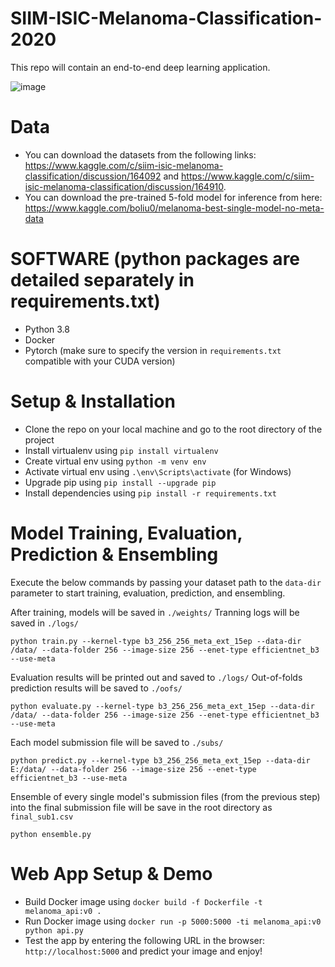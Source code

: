 # SIIM-ISIC-Melanoma-Classification-2020
This repo will contain an end-to-end deep learning application.

![image](https://github.com/abdurrehman11/SIIM-ISIC-Melanoma-Classification-2020/assets/24878579/b0c343e2-0e37-49ff-998f-a6e98bc3e6fa)


# Data
- You can download the datasets from the following links: https://www.kaggle.com/c/siim-isic-melanoma-classification/discussion/164092 and https://www.kaggle.com/c/siim-isic-melanoma-classification/discussion/164910.
- You can download the pre-trained 5-fold model for inference from here: https://www.kaggle.com/boliu0/melanoma-best-single-model-no-meta-data

# SOFTWARE (python packages are detailed separately in requirements.txt)
- Python 3.8
- Docker
- Pytorch (make sure to specify the version in `requirements.txt` compatible with your CUDA version)


# Setup & Installation
- Clone the repo on your local machine and go to the root directory of the project
- Install virtualenv using `pip install virtualenv`
- Create virtual env using `python -m venv env` 
- Activate virtual env using `.\env\Scripts\activate` (for Windows)
- Upgrade pip using `pip install --upgrade pip`
- Install dependencies using `pip install -r requirements.txt`

# Model Training, Evaluation, Prediction & Ensembling
Execute the below commands by passing your dataset path to the `data-dir` parameter to start training, evaluation, prediction, and ensembling.

After training, models will be saved in `./weights/` Tranning logs will be saved in `./logs/`

`python train.py --kernel-type b3_256_256_meta_ext_15ep --data-dir /data/ --data-folder 256 --image-size 256 --enet-type efficientnet_b3 --use-meta`

Evaluation results will be printed out and saved to `./logs/` Out-of-folds prediction results will be saved to `./oofs/`

`python evaluate.py --kernel-type b3_256_256_meta_ext_15ep --data-dir /data/ --data-folder 256 --image-size 256 --enet-type efficientnet_b3 --use-meta`

Each model submission file will be saved to `./subs/`

`python predict.py --kernel-type b3_256_256_meta_ext_15ep --data-dir E:/data/ --data-folder 256 --image-size 256 --enet-type efficientnet_b3 --use-meta`

Ensemble of every single model's submission files (from the previous step) into the final submission file will be save in the root directory as `final_sub1.csv`

`python ensemble.py`

# Web App Setup & Demo
- Build Docker image using `docker build -f Dockerfile -t melanoma_api:v0 .`
- Run Docker image using `docker run -p 5000:5000 -ti melanoma_api:v0 python api.py`
- Test the app by entering the following URL in the browser: `http://localhost:5000` and predict your image and enjoy!
